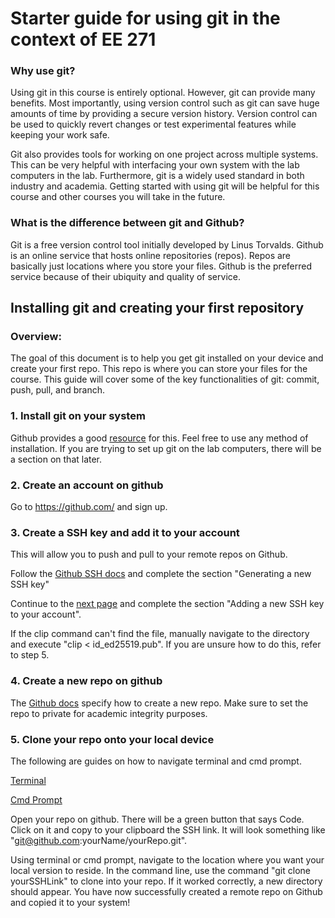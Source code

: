 # Starter guide for using git in the context of EE 271

### Why use git?

Using git in this course is entirely optional. However, git can provide many benefits. Most importantly, using version control such as git can save huge amounts of time by providing a secure version history. Version control can be used to quickly revert changes or test experimental features while keeping your work safe. 

Git also provides tools for working on one project across multiple systems. This can be very helpful with interfacing your own system with the lab computers in the lab. Furthermore, git is a widely used standard in both industry and academia. Getting started with using git will be helpful for this course and other courses you will take in the future. 

### What is the difference between git and Github?

Git is a free version control tool initially developed by Linus Torvalds. Github is an online service that hosts online repositories (repos). Repos are basically just locations where you store your files. Github is the preferred service because of their ubiquity and quality of service. 

## Installing git and creating your first repository

### Overview:

The goal of this document is to help you get git installed on your device and create your first repo. This repo is where you can store your files for the course. This guide will cover some of the key functionalities of git: commit, push, pull, and branch. 

### 1. Install git on your system

Github provides a good [resource](https://github.com/git-guides/install-git) for this. Feel free to use any method of installation. If you are trying to set up git on the lab computers, there will be a section on that later.

### 2. Create an account on github

Go to https://github.com/ and sign up.

### 3. Create a SSH key and add it to your account

This will allow you to push and pull to your remote repos on Github. 

Follow the [Github SSH docs](https://docs.github.com/en/authentication/connecting-to-github-with-ssh/generating-a-new-ssh-key-and-adding-it-to-the-ssh-agent) and complete the section "Generating a new SSH key"

Continue to the [next page](https://docs.github.com/en/authentication/connecting-to-github-with-ssh/adding-a-new-ssh-key-to-your-github-account) and complete the section "Adding a new SSH key to your account". 

If the clip command can't find the file, manually navigate to the directory and execute "clip < id_ed25519.pub". If you are unsure how to do this, refer to step 5. 

### 4. Create a new repo on github

The [Github docs](https://docs.github.com/en/repositories/creating-and-managing-repositories/creating-a-new-repository) specify how to create a new repo. Make sure to set the repo to private for academic integrity purposes. 

### 5. Clone your repo onto your local device

The following are guides on how to navigate terminal and cmd prompt.

[Terminal](https://gomakethings.com/navigating-the-file-system-with-terminal/)

[Cmd Prompt](https://www.digitalcitizen.life/command-prompt-how-use-basic-commands/)

Open your repo on github. There will be a green button that says Code. Click on it and copy to your clipboard the SSH link. It will look something like "git@github.com:yourName/yourRepo.git".

Using terminal or cmd prompt, navigate to the location where you want your local version to reside. In the command line, use the command "git clone yourSSHLink" to clone into your repo. If it worked correctly, a new directory should appear. You have now successfully created a remote repo on Github and copied it to your system!



